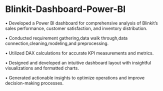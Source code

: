 # Blinkit-Dashboard-Power-BI

• Developed a Power BI dashboard for comprehensive analysis of Blinkit’s sales performance, customer
satisfaction, and inventory distribution.


• Conducted requirement gathering,data walk through,data connection,cleaning,modeling,and preprocessing.


• Utilized DAX calculations for accurate KPI measurements and metrics.


• Designed and developed an intuitive dashboard layout with insightful visualizations and formatted charts.


• Generated actionable insights to optimize operations and improve decision-making processes.
